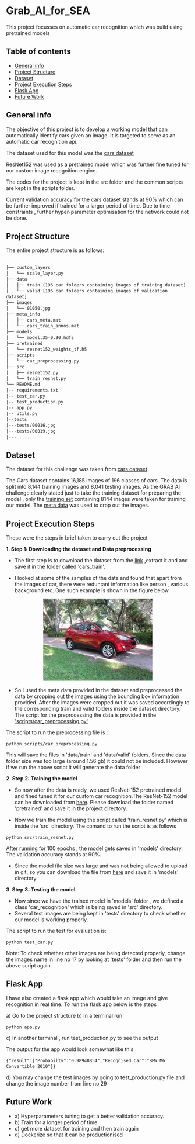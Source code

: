 # Grab_AI_for_SEA
This project focusses on automatic car recognition which was build using pretrained models

## Table of contents
* [General info](#general-info)
* [Project Structure](#project_str)
* [Dataset](#data)
* [Project Execution Steps](#project)
* [Flask App](#flask)
* [Future Work](#future)

<a name="general-info"></a>
## General info
The objective of this project is to develop a working model that can automatically identify cars given an image. It is targeted to serve as an automatic car recognition api.

The dataset used for this model was the [cars dataset](https://ai.stanford.edu/~jkrause/cars/car_dataset.html)

ResNet152 was used as a pretrained model which was further fine tuned for our custom image recognition engine.

The codes for the project is kept in the src folder and the common scripts are kept in the scripts folder.

Current validation accuracy for the cars dataset stands at 90% which can be further improved if trained for a larger period of time. Due to time constraints , further hyper-parameter optimisation for the network could not be done.

<a name="project_str"></a>
## Project Structure

The entire project structure is as follows:
```

├── custom_layers
│   └── scale_layer.py
├── data
│   ├── train (196 car folders containing images of training dataset)
│   └── valid [196 car folders containing images of validation dataset]
├── images
│   └── 01050.jpg
├── meta_info
│   ├── cars_meta.mat
│   └── cars_train_annos.mat
├── models
│   └── model.35-0.90.hdf5
├── pretrained
│   └── resnet152_weights_tf.h5
├── scripts
│   └── car_preprocessing.py
├── src
│   ├── resnet152.py
│   └── train_resnet.py
└── README.md
|-- requirements.txt
|-- test_car.py
|-- test_production.py
|-- app.py
|-- utils.py
|--tests
|---tests/00016.jpg
|---tests/00019.jpg
|--- .....

```
<a name="data"></a>
## Dataset

The dataset for this challenge was taken from [cars dataset](https://ai.stanford.edu/~jkrause/cars/car_dataset.html)

The Cars dataset contains 16,185 images of 196 classes of cars. The data is split into 8,144 training images and 8,041 testing images. As the GRAB AI challenge clearly stated just to take the training dataset for preparing the model , only the [training set](http://imagenet.stanford.edu/internal/car196/cars_train.tgz) containing 8144 inages were taken for training our model.
The [meta data](https://ai.stanford.edu/~jkrause/cars/car_devkit.tgz) was used to crop out the images.

<a name="project"></a>
## Project Execution Steps

These were the steps in brief taken to carry out the project

**1. Step 1: Downloading the dataset and Data preprocessing**

* The first step is to download the dataset from the [link](http://imagenet.stanford.edu/internal/car196/cars_train.tgz) ,extract it and and save it in the folder called 'cars_train'.

* I looked at some of the samples of the data and found that apart from the images of car, there were reduntant information like person , various background etc. One such example is shown in the figure below
<div style="text-align: center"><img src="images/01050.jpg" width="300"/></div>


* So I used the meta data provided in the dataset and preprocessed the data by cropping out the images using the bounding box information provided. After the images were cropped out it was saved accordingly to the corresponding train and valid folders inside the dataset directory. The script for the preprocessing the data is provided  in the ['scripts/car_preprocessing.py'](https://github.com/spcCodes/Grab_AI_for_SEA/blob/master/scripts/car_preprocessing.py)

The script to run the preprocessing file is :

```
python scripts/car_preprocessing.py
```

This will save the files in 'data/train' and 'data/valid' folders. Since the data folder size was too large (around 1.56 gb) it could not be included. However if we run the above script it will generate the data folder

**2. Step 2: Training the  model**

* So now after the data is ready, we used ResNet-152 pretrained model and fined tuned it for our custom car recognition.The ResNet-152 model can be downloaded from [here](https://drive.google.com/open?id=1GN82oE2vYrOUU3D0NdfMZ5dfzkGlkGYv). Please download the folder named 'pretrained' and save it in the project directory.

* Now we train the model using the script called 'train_resnet.py' which is inside the 'src' directory. The comand to run the script is as follows

```
python src/train_resnet.py
```

After running for 100 epochs , the model gets saved in 'models' directory. The validation accuracy stands at 90%.

* Since the model file size was large and was not being allowed to upload in git, so you can download the file from [here](https://drive.google.com/open?id=1WODMqBZEGqfuudpFrjiL_RzO06H8JggK) and save it in 'models' directory.

**3. Step 3: Testing the  model**

* Now since we have the trained model in 'models' folder , we defined a class 'car_recognition' which is being saved in 'src' directory. 
* Several test images are being kept in 'tests' directory to check whether our model is working properly.

The script to run the test for evaluation is:

```
python test_car.py

```

Note: To check whether other images are being detected properly, change the images name in line no 17 by looking at 'tests' folder and then run the above script again

<a name="flask"></a>
## Flask App

I have also created a flask app which would take an image and give recognition in real time. To run the flask app below is the steps

a) Go to the project structure
b) In a terminal run

```
python app.py
```

c) In another terminal , run test_production.py to see the output

The output for the app would look somewhat like this

```
{"result":{"Probabilty":"0.98948854","Recognised Car":"BMW M6 Convertible 2010"}}

```

d) You may change the test images by going to test_production.py file and change the image number from line no 29


<a name="future"></a>
## Future Work

- a) Hyperparameters tuning to get a better validation accuracy.
- b) Train for a longer period of time
- c) get more dataset for training and then train again
- d) Dockerize so that it can be productionised











